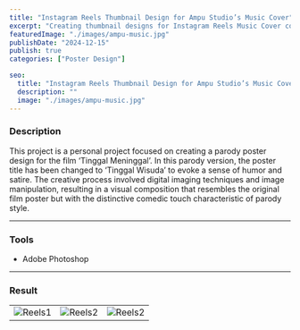 ```yaml
---
title: "Instagram Reels Thumbnail Design for Ampu Studio’s Music Cover"
excerpt: "Creating thumbnail designs for Instagram Reels Music Cover content. The designs were created to..."
featuredImage: "./images/ampu-music.jpg"
publishDate: "2024-12-15"
publish: true
categories: ["Poster Design"]

seo:
  title: "Instagram Reels Thumbnail Design for Ampu Studio’s Music Cover"
  description: ""
  image: "./images/ampu-music.jpg"
---
```


### Description
This project is a personal project focused on creating a parody poster design for the film ‘Tinggal Meninggal’. In this parody version, the poster title has been changed to ‘Tinggal Wisuda’ to evoke a sense of humor and satire. The creative process involved digital imaging techniques and image manipulation, resulting in a visual composition that resembles the original film poster but with the distinctive comedic touch characteristic of parody style.

---

### Tools
- Adobe Photoshop

---

### Result
<!-- ![Tinggal Wisuda Poster](./images/poster-lulus.jpg) -->
|          |          |          |
|----------|----------|----------|
| ![Reels1](./images/reels1.jpg) | ![Reels2](./images/reels2.jpg) | ![Reels2](./images/reels3.jpg) |